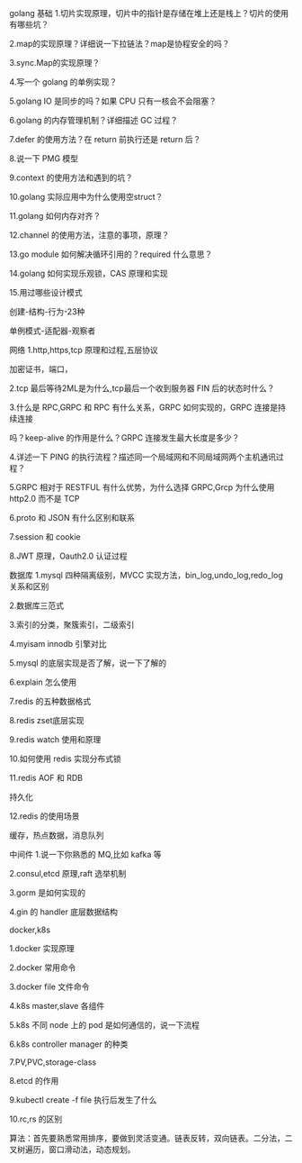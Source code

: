 golang 基础
1.切片实现原理，切片中的指针是存储在堆上还是栈上？切片的使用有哪些坑？



2.map的实现原理？详细说一下拉链法？map是协程安全的吗？



3.sync.Map的实现原理？



4.写一个 golang 的单例实现？



5.golang IO 是同步的吗？如果 CPU 只有一核会不会阻塞？



6.golang 的内存管理机制？详细描述 GC 过程？



7.defer 的使用方法？在 return 前执行还是 return 后？



8.说一下 PMG 模型



9.context 的使用方法和遇到的坑？



10.golang 实际应用中为什么使用空struct？



11.golang 如何内存对齐？



12.channel 的使用方法，注意的事项，原理？



13.go module 如何解决循环引用的？required 什么意思？



14.golang 如何实现乐观锁，CAS 原理和实现



15.用过哪些设计模式

创建-结构-行为-23种

单例模式-适配器-观察者

网络
1.http,https,tcp 原理和过程,五层协议

加密证书，端口，

2.tcp 最后等待2ML是为什么,tcp最后一个收到服务器 FIN 后的状态时什么？



3.什么是 RPC,GRPC 和 RPC 有什么关系，GRPC 如何实现的，GRPC 连接是持续连接



吗？keep-alive 的作用是什么？GRPC 连接发生最大长度是多少？



4.详述一下 PING 的执行流程？描述同一个局域网和不同局域网两个主机通讯过程？



5.GRPC 相对于 RESTFUL 有什么优势，为什么选择 GRPC,Grcp 为什么使用 http2.0 而不是 TCP



6.proto 和 JSON 有什么区别和联系



7.session 和 cookie 



8.JWT 原理，Oauth2.0 认证过程





数据库
1.mysql 四种隔离级别，MVCC 实现方法，bin_log,undo_log,redo_log 关系和区别



2.数据库三范式



3.索引的分类，聚簇索引，二级索引



4.myisam innodb 引擎对比



5.mysql 的底层实现是否了解，说一下了解的



6.explain 怎么使用



7.redis 的五种数据格式



8.redis zset底层实现



9.redis watch 使用和原理



10.如何使用 redis 实现分布式锁



11.redis AOF 和 RDB

持久化

12.redis 的使用场景

缓存，热点数据，消息队列



中间件
1.说一下你熟悉的 MQ,比如 kafka 等



2.consul,etcd 原理,raft 选举机制



3.gorm 是如何实现的



4.gin 的 handler 底层数据结构



docker,k8s

1.docker 实现原理



2.docker 常用命令



3.docker file 文件命令



4.k8s master,slave 各组件



5.k8s 不同 node 上的 pod 是如何通信的，说一下流程



6.k8s controller manager 的种类



7.PV,PVC,storage-class



8.etcd 的作用



9.kubectl create -f file 执行后发生了什么



10.rc,rs 的区别



算法：首先要熟悉常用排序，要做到灵活变通。链表反转，双向链表。二分法，二叉树遍历，窗口滑动法，动态规划。